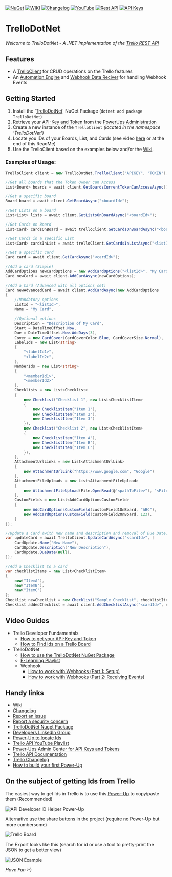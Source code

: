 [![NuGet](https://img.shields.io/badge/NuGet-blue)](https://www.nuget.org/packages/TrelloDotNet)
[![WIKI](https://img.shields.io/badge/Wiki-brown)](https://github.com/rwjdk/TrelloDotNet/wiki)
[![Changelog](https://img.shields.io/badge/-Changelog-darkgreen)](https://github.com/rwjdk/TrelloDotNet/blob/main/Changelog.md)
[![YouTube](https://img.shields.io/badge/-YouTube-darkred)](https://www.youtube.com/playlist?list=PLhGl0l5La4saguVChJ3jmlAXqFDkmYjdC)
[![Rest API](https://img.shields.io/badge/The_Trello_REST_API-gray)](https://developer.atlassian.com/cloud/trello/rest/)
[![API Keys](https://img.shields.io/badge/Power--Ups_administration-purple)](https://trello.com/power-ups/admin/)

# TrelloDotNet
_Welcome to TrelloDotNet - A .NET Implementation of the [Trello REST API](https://developer.atlassian.com/cloud/trello/rest)_

## Features
- A [TrelloClient](https://github.com/rwjdk/TrelloDotNet/wiki/TrelloClient) for CRUD operations on the Trello features
- An [Automation Engine](https://github.com/rwjdk/TrelloDotNet/wiki/Automation-Engine) and [Webhook Data Reciver](https://github.com/rwjdk/TrelloDotNet/wiki/Webhook-Data-Reciver) for handling Webhook Events

## Getting Started
1. Install the '[TrelloDotNet](https://www.nuget.org/packages/TrelloDotNet)' NuGet Package (`dotnet add package TrelloDotNet`)
2. Retrieve your [API-Key and Token](https://youtu.be/ndLSAD3StH8) from the [PowerUps Administration](https://trello.com/power-ups/admin)
3. Create a new instance of the `TrelloClient` _(located in the namespace 'TrelloDotNet')_
4. Locate you IDs of your Boards, List, and Cards (see video [here](https://youtu.be/es84INLIiKI) or at the end of this ReadMe)
5. Use the TrelloClient based on the examples below and/or the [Wiki](https://github.com/rwjdk/TrelloDotNet/wiki).

### Examples of Usage:

```cs
TrelloClient client = new TrelloDotNet.TrelloClient("APIKEY", "TOKEN"); //IMPORTANT: Remember to NOT leave Key and Token in clear text!

//Get all boards that the Token Owner can Access
List<Board> boards = await client.GetBoardsCurrentTokenCanAccessAsync();

//Get a specific board
Board board = await client.GetBoardAsync("<boardId>");

//Get Lists on a board
List<List> lists = await client.GetListsOnBoardAsync("<boardId>");

//Get Cards on Board
List<Card> cardsOnBoard = await trelloClient.GetCardsOnBoardAsync("<boardId>");

//Get Cards in a specific List
List<Card> cardsInList = await trelloClient.GetCardsInListAsync("<listId>");

//Get a specific card
Card card = await client.GetCardAsync("<cardId>");

//Add a card (Simple)
AddCardOptions newCardOptions = new AddCardOptions("<listId>", "My Card", "My Card description");
Card newCard = await client.AddCardAsync(newCardOptions);

//Add a Card (Advanced with all options set)
Card newAdvancedCard = await client.AddCardAsync(new AddCardOptions
{
    //Mandatory options
    ListId = "<listId>",
    Name = "My Card",

    //Optional options
    Description = "Description of My Card",
    Start = DateTimeOffset.Now,
    Due = DateTimeOffset.Now.AddDays(3),
    Cover = new CardCover(CardCoverColor.Blue, CardCoverSize.Normal),
    LabelIds = new List<string>
    {
        "<labelId1>",
        "<labelId2>",
    },
    MemberIds = new List<string>
    {
        "<memberId1>",
        "<memberId2>"
    },
    Checklists = new List<Checklist>
    {
        new Checklist("Checklist 1", new List<ChecklistItem>
        {
            new ChecklistItem("Item 1"),
            new ChecklistItem("Item 2"),
            new ChecklistItem("Item 3")
        }),
        new Checklist("Checklist 2", new List<ChecklistItem>
        {
            new ChecklistItem("Item A"),
            new ChecklistItem("Item B"),
            new ChecklistItem("Item C")
        }),
    },
    AttachmentUrlLinks = new List<AttachmentUrlLink>
    {
        new AttachmentUrlLink("https://www.google.com", "Google")
    },
    AttachmentFileUploads = new List<AttachmentFileUpload>
    {
        new AttachmentFileUpload(File.OpenRead(@"<pathToFile>"), "<Filename>", "<FileDescription>")
    },
    CustomFields = new List<AddCardOptionsCustomField>
    {
        new AddCardOptionsCustomField(customField1OnBoard, "ABC"),
        new AddCardOptionsCustomField(customField2OnBoard, 123),
    }
});

//Update a Card (with new name and description and removal of Due Date)
var updateCard = await TrelloClient.UpdateCardAsync("<cardId>", [
    CardUpdate.Name("New Name"),
    CardUpdate.Description("New Description"),
    CardUpdate.DueDate(null),
]);

//Add a Checklist to a card
var checklistItems = new List<ChecklistItem>
{
    new("ItemA"),
    new("ItemB"),
    new("ItemC")
};
Checklist newChecklist = new Checklist("Sample Checklist", checklistItems);
Checklist addedChecklist = await client.AddChecklistAsync("<cardId>", newChecklist);

```

## Video Guides
- Trello Developer Fundamentals
  - [How to get your API-Key and Token](https://youtu.be/ndLSAD3StH8)
  - [How to Find ids on a Trello Board](https://youtu.be/es84INLIiKI)
- TrelloDotNet
  - [How to use the TrelloDotNet NuGet Package](https://youtu.be/tf47BCkieus)
  - [E-Learning Playlist](https://www.youtube.com/playlist?list=PLhGl0l5La4sZJxSCNYl0AfCagdRB_c8CD)
  - Webhook
    - [How to work with Webhooks (Part 1: Setup)](https://youtu.be/A3_B-SLBm_0)
    - [How to work with Webhooks (Part 2: Receiving Events)](https://youtu.be/GsGKDDvuq40)

## Handy links
- [Wiki](https://github.com/rwjdk/TrelloDotNet/wiki)
- [Changelog](https://github.com/rwjdk/TrelloDotNet/blob/main/Changelog.md)
- [Report an issue](https://github.com/rwjdk/TrelloDotNet/issues)
- [Report a security concern](https://github.com/rwjdk/TrelloDotNet/security)
- [TrelloDotNet Nuget Package](https://www.nuget.org/packages/TrelloDotNet) 
- [Developers LinkedIn Group](https://www.linkedin.com/groups/12847286/) 
- [Power-Up to locate Ids](https://trello.com/power-ups/646cc3622176aebf713bb7f8/api-developer-id-helper)
- [Trello API YouTube Playlist](https://www.youtube.com/playlist?list=PLhGl0l5La4saguVChJ3jmlAXqFDkmYjdC)
- [Power-Ups Admin Center for API Keys and Tokens](https://trello.com/power-ups/admin/)
- [Trello API Documentation](https://developer.atlassian.com/cloud/trello/rest)
- [Trello Changelog](https://developer.atlassian.com/cloud/trello/changelog/)
- [How to build your first Power-Up](https://www.youtube.com/watch?v=dLCkcQnwAQk&ab_channel=TrelloDevelopers)

## On the subject of getting Ids from Trello
The easiest way to get Ids in Trello is to use this [Power-Up](https://trello.com/power-ups/646cc3622176aebf713bb7f8/api-developer-id-helper) to copy/paste them (Recommended)

![API Developer ID Helper Power-Up](https://i.imgur.com/4FR6K2t.gif)

Alternative use the share buttons in the project (require no Power-Up but more cumbersome)

![Trello Board](https://i.imgur.com/D6vxkrm.png)

The Export looks like this (search for id or use a tool to pretty-print the JSON to get a better view)

![JSON Example](https://i.imgur.com/qDJgzNz.png)

*Have Fun* :-)
